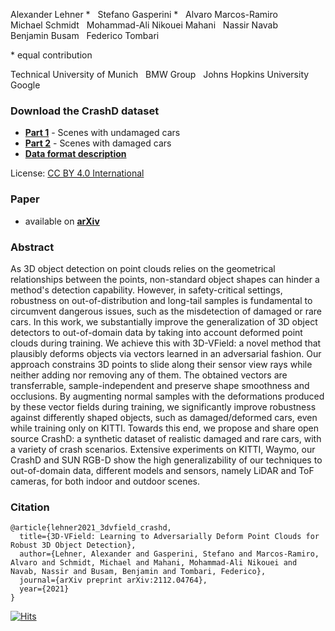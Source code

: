 Alexander Lehner \* &nbsp; Stefano Gasperini \* &nbsp; Alvaro Marcos-Ramiro \
Michael Schmidt &nbsp; Mohammad-Ali Nikouei Mahani &nbsp; Nassir Navab \
Benjamin Busam &nbsp; Federico Tombari

\* equal contribution

Technical University of Munich &nbsp; BMW Group &nbsp; Johns Hopkins University &nbsp; Google

### Download the CrashD dataset
- __[Part 1](https://drive.google.com/file/d/18tOcuHBzYEkMDOKoPshUBVOIKAHxEvnp/view?usp=sharing)__ - Scenes with undamaged cars
- __[Part 2](https://drive.google.com/file/d/1b4bVVpPcIwCSnFTU9B8S33fsQNCTPE8j/view?usp=sharing)__ - Scenes with damaged cars
- __[Data format description](data_format.txt)__

License: [CC BY 4.0 International](https://creativecommons.org/licenses/by/4.0/)

### Paper
- available on __[arXiv](https://arxiv.org/abs/2112.04764)__

### Abstract

As 3D object detection on point clouds relies on the geometrical relationships between the points, non-standard object shapes can hinder a method's detection capability. However, in safety-critical settings, robustness on out-of-distribution and long-tail samples is fundamental to circumvent dangerous issues, such as the misdetection of damaged or rare cars. In this work, we substantially improve the generalization of 3D object detectors to out-of-domain data by taking into account deformed point clouds during training. We achieve this with 3D-VField: a novel method that plausibly deforms objects via vectors learned in an adversarial fashion. Our approach constrains 3D points to slide along their sensor view rays while neither adding nor removing any of them. The obtained vectors are transferrable, sample-independent and preserve shape smoothness and occlusions. By augmenting normal samples with the deformations produced by these vector fields during training, we significantly improve robustness against differently shaped objects, such as damaged/deformed cars, even while training only on KITTI. Towards this end, we propose and share open source CrashD: a synthetic dataset of realistic damaged and rare cars, with a variety of crash scenarios. Extensive experiments on KITTI, Waymo, our CrashD and SUN RGB-D show the high generalizability of our techniques to out-of-domain data, different models and sensors, namely LiDAR and ToF cameras, for both indoor and outdoor scenes.

### Citation
```
@article{lehner2021_3dvfield_crashd,
  title={3D-VField: Learning to Adversarially Deform Point Clouds for Robust 3D Object Detection},
  author={Lehner, Alexander and Gasperini, Stefano and Marcos-Ramiro, Alvaro and Schmidt, Michael and Mahani, Mohammad-Ali Nikouei and Navab, Nassir and Busam, Benjamin and Tombari, Federico},
  journal={arXiv preprint arXiv:2112.04764},
  year={2021}
}
```

[![Hits](https://hits.seeyoufarm.com/api/count/incr/badge.svg?url=https%3A%2F%2Fcrashd-cars.github.io&count_bg=%2379C83D&title_bg=%23555555&icon=&icon_color=%23E7E7E7&title=hits&edge_flat=false)](https://hits.seeyoufarm.com)
